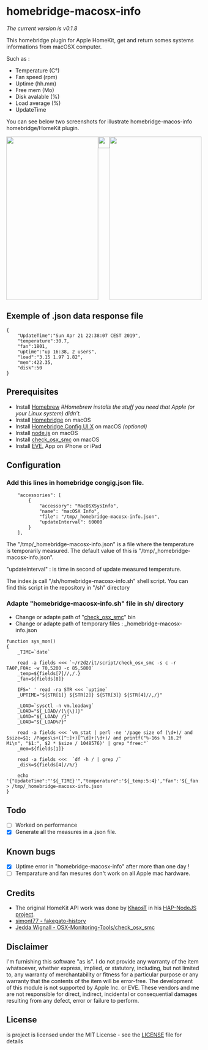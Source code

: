 # homebridge-macosx-info
*The current version is v0.1.8*

This homebridge plugin for Apple HomeKit, get and return somes systems informations from macOSX computer. 

Such as :
* Temperature (C°)
* Fan speed (rpm)
* Uptime (hh.mm)
* Free mem (Mo)
* Disk avalable (%)
* Load average (%)
* UpdateTime

You can see below two screenshots for illustrate homebridge-macos-info homebridge/HomeKit plugin.
<div style="width:510px; height:426px; overflow:scroll; overflow-x: scroll;overflow-y: hidden">
<img style=" float:left; display:inline" src=https://di-marco.net/screenshots/screenshot_1.png width="240px" height="426px"/>
<img style=" float:left; display:inline" src=https://di-marco.net/screenshots/.fake.png width="30px" height="30px"/>
<img style=" float:left; display:inline" src=https://di-marco.net/screenshots/screenshot_2.png width="240px" height="426px"/>
</div>

## Exemple of .json data response file
```
{
    "UpdateTime":"Sun Apr 21 22:38:07 CEST 2019",
    "temperature":30.7,
    "fan":1801,
    "uptime":"up 16:38, 2 users",
    "load":"3.15 1.97 1.82",
    "mem":422.35,
    "disk":50
}
```

## Prerequisites
* Install <a href="https://brew.sh">Homebrew</a> *#Homebrew installs the stuff you need that Apple (or your Linux system) didn’t.*
* Install <a href="https://github.com/nfarina/homebridge/wiki/Install-Homebridge-on-macOS">Homebridge</a> on macOS
* Install <a href="https://github.com/oznu/homebridge-config-ui-x#readme">Homebridge Config UI X</a> on macOS *(optional)*
* Install <a href="https://nodejs.org/en/download/package-manager/#macos">node.js</a> on macOS
* Install <a href="https://github.com/jedda/OSX-Monitoring-Tools/tree/master/check_osx_smc">check_osx_smc</a> on macOS
* Install <a href="https://www.evehome.com/en/eve-app">EVE.</a> App on iPhone or iPad

## Configuration
### Add this lines in homebridge congig.json file.
```
    "accessories": [
        {
            "accessory": "MacOSXSysInfo",
            "name": "macOSX Info",
            "file": "/tmp/_homebridge-macosx-info.json",
            "updateInterval": 60000
        }
    ],
```
The "/tmp/_homebridge-macosx-info.json" is a file where the temperature is temporarily measured. The default value of this is "/tmp/_homebridge-macosx-info.json".

"updateInterval" : is time in second of update measured temperature.

The index.js call "/sh/homebridge-macosx-info.sh" shell script. You can find this script in the repository in "/sh" directory

### Adapte "homebridge-macosx-info.sh" file in sh/ directory
* Change or adapte path of "<a href="https://github.com/jedda/OSX-Monitoring-Tools/tree/master/check_osx_smc">check_osx_smc</a>" bin
* Change or adapte path of temporary files : _homebridge-macosx-info.json

```
function sys_mon()
{
    _TIME=`date`

    read -a fields <<< `~/r2d2/it/script/check_osx_smc -s c -r TA0P,F0Ac -w 70,5200 -c 85,5800`
    _temp=${fields[7]//,/.}
    _fan=${fields[8]}

    IFS=' ' read -ra STR <<< `uptime`   
    _UPTIME="${STR[1]} ${STR[2]} ${STR[3]} ${STR[4]//,/}"

    _LOAD=`sysctl -n vm.loadavg` 
    _LOAD="${_LOAD//[\{\}]}"
    _LOAD="${_LOAD/ /}"
    _LOAD="${_LOAD%?}"

    read -a fields <<< `vm_stat | perl -ne '/page size of (\d+)/ and $size=$1; /Pages\s+([^:]+)[^\d]+(\d+)/ and printf("%-16s % 16.2f Mi\n", "$1:", $2 * $size / 1048576)' | grep "free:"`
    _mem=${fields[1]}

    read -a fields <<<  `df -h / | grep /`
    _disk=${fields[4]//%/}

    echo '{"UpdateTime":"'${_TIME}'","temperature":'${_temp:5:4}',"fan":'${_fan:5:4}',"uptime":"'${_UPTIME}'","load":"'${_LOAD}'","mem":'${_mem:0:6}',"disk":'${_disk}'}' > /tmp/_homebridge-macosx-info.json
}
```

## Todo
- [ ] Worked on performance 
- [x] Generate all the measures in a .json file.

## Known bugs
- [x] Uptime error in "homebridge-macosx-info" after more than one day !
- [ ] Temparature and fan mesures don't work on all Apple mac hardware.    

## Credits
* The original HomeKit API work was done by <a href="https://twitter.com/khaost">KhaosT</a> in his <a href="https://github.com/KhaosT/HAP-NodeJS">HAP-NodeJS project<a/>.
* <a href="https://github.com/simont77/fakegato-history">simont77 - fakegato-history</a>
* <a href="https://github.com/jedda/OSX-Monitoring-Tools/tree/master/check_osx_smc">Jedda Wignall - OSX-Monitoring-Tools/check_osx_smc</a>


## Disclaimer
I'm furnishing this software "as is". I do not provide any warranty of the item whatsoever, whether express, implied, or statutory, including, but not limited to, any warranty of merchantability or fitness for a particular purpose or any warranty that the contents of the item will be error-free. The development of this module is not supported by Apple Inc. or EVE. These vendors and me are not responsible for direct, indirect, incidental or consequential damages resulting from any defect, error or failure to perform.

## License
is project is licensed under the MIT License - see the <a href="https://github.com/ad5030/homebridge-macosx-info/blob/master/LICENSE"> LICENSE</a> file for details